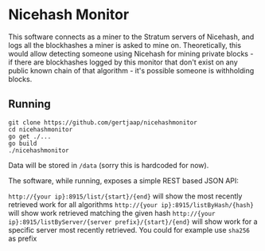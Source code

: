 # Nicehash Monitor

This software connects as a miner to the Stratum servers of Nicehash, and logs all 
the blockhashes a miner is asked to mine on. Theoretically, this would allow detecting
someone using Nicehash for mining private blocks - if there are blockhashes logged
by this monitor that don't exist on any public known chain of that algorithm - it's 
possible someone is withholding blocks.

## Running

```
git clone https://github.com/gertjaap/nicehashmonitor
cd nicehashmonitor
go get ./...
go build
./nicehashmonitor
```

Data will be stored in `/data` (sorry this is hardcoded for now).

The software, while running, exposes a simple REST based JSON API:

`http://{your ip}:8915/list/{start}/{end}` will show the most recently retrieved work for all algorithms 
`http://{your ip}:8915/listByHash/{hash}` will show work retrieved matching the given hash
`http://{your ip}:8915/listByServer/{server prefix}/{start}/{end}` will show work for a specific server most recently retrieved. You could for example use `sha256` as prefix

